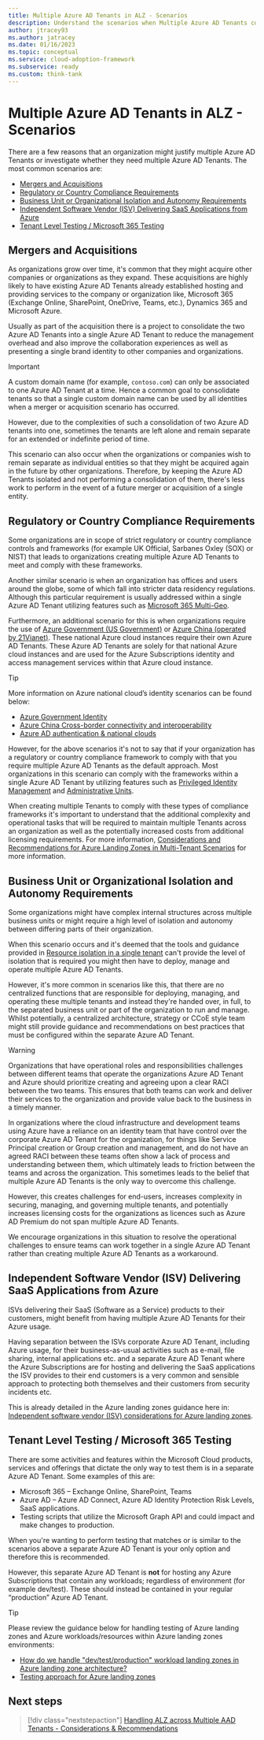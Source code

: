 ```yaml
---
title: Multiple Azure AD Tenants in ALZ - Scenarios
description: Understand the scenarios when Multiple Azure AD Tenants could be required in relation to Azure Landing Zones
author: jtracey93
ms.author: jatracey
ms.date: 01/16/2023
ms.topic: conceptual
ms.service: cloud-adoption-framework
ms.subservice: ready
ms.custom: think-tank
---
```


# Multiple Azure AD Tenants in ALZ - Scenarios

There are a few reasons that an organization might justify multiple Azure AD Tenants or investigate whether they need multiple Azure AD Tenants. The most common scenarios are:

- [Mergers and Acquisitions](#mergers-and-acquisitions)
- [Regulatory or Country Compliance Requirements](#regulatory-or-country-compliance-requirements)
- [Business Unit or Organizational Isolation and Autonomy Requirements](#business-unit-or-organizational-isolation-and-autonomy-requirements)
- [Independent Software Vendor (ISV) Delivering SaaS Applications from Azure](#independent-software-vendor-isv-delivering-saas-applications-from-azure)
- [Tenant Level Testing / Microsoft 365 Testing](#tenant-level-testing--microsoft-365-testing)

## Mergers and Acquisitions

As organizations grow over time, it's common that they might acquire other companies or organizations as they expand. These acquisitions are highly likely to have existing Azure AD Tenants already established hosting and providing services to the company or organization like, Microsoft 365 (Exchange Online, SharePoint, OneDrive, Teams, etc.), Dynamics 365 and Microsoft Azure.

Usually as part of the acquisition there is a project to consolidate the two Azure AD Tenants into a single Azure AD Tenant to reduce the management overhead and also improve the collaboration experiences as well as presenting a single brand identity to other companies and organizations.

>[!IMPORTANT]
> A custom domain name (for example, `contoso.com`) can only be associated to one Azure AD Tenant at a time. Hence a common goal to consolidate tenants so that a single custom domain name can be used by all identities when a merger or acquisition scenario has occurred.

However, due to the complexities of such a consolidation of two Azure AD tenants into one, sometimes the tenants are left alone and remain separate for an extended or indefinite period of time.

This scenario can also occur when the organizations or companies wish to remain separate as individual entities so that they might be acquired again in the future by other organizations. Therefore, by keeping the Azure AD Tenants isolated and not performing a consolidation of them, there's less work to perform in the event of a future merger or acquisition of a single entity.

## Regulatory or Country Compliance Requirements

Some organizations are in scope of strict regulatory or country compliance controls and frameworks (for example UK Official, Sarbanes Oxley (SOX) or NIST) that leads to organizations creating multiple Azure AD Tenants to meet and comply with these frameworks.

Another similar scenario is when an organization has offices and users around the globe, some of which fall into stricter data residency regulations. Although this particular requirement is usually addressed within a single Azure AD Tenant utilizing features such as [Microsoft 365 Multi-Geo](/microsoft-365/enterprise/microsoft-365-multi-geo).

Furthermore, an additional scenario for this is when organizations require the use of [Azure Government (US Government)](/azure/azure-government/documentation-government-welcome) or [Azure China (operated by 21Vianet)](/azure/china/overview-operations). These national Azure cloud instances require their own Azure AD Tenants. These Azure AD Tenants are solely for that national Azure cloud instances and are used for the Azure Subscriptions identity and access management services within that Azure cloud instance.

>[!TIP]
> More information on Azure national cloud’s identity scenarios can be found below:
>
> - [Azure Government Identity](/azure/azure-government/documentation-government-plan-identity#identity-scenarios-for-subscription-administration-in-azure-government)
> - [Azure China Cross-border connectivity and interoperability](/azure/china/overview-connectivity-and-interoperability)
> - [Azure AD authentication & national clouds](/azure/active-directory/develop/authentication-national-cloud)

However, for the above scenarios it's not to say that if your organization has a regulatory or country compliance framework to comply with that you require multiple Azure AD Tenants as the default approach. Most organizations in this scenario can comply with the frameworks within a single Azure AD Tenant by utilizing features such as [Privileged Identity Management](/azure/active-directory/privileged-identity-management/pim-configure) and [Administrative Units](/azure/active-directory/roles/administrative-units).

When creating multiple Tenants to comply with these types of compliance frameworks it's important to understand that the additional complexity and operational tasks that will be required to maintain multiple Tenants across an organization as well as the potentially increased costs from additional licensing requirements. For more information, [Considerations and Recommendations for Azure Landing Zones in Multi-Tenant Scenarios](multiple-aad-tenants-in-alz-handling-c-r.md) for more information.

## Business Unit or Organizational Isolation and Autonomy Requirements

Some organizations might have complex internal structures across multiple business units or might require a high level of isolation and autonomy between differing parts of their organization.

When this scenario occurs and it's deemed that the tools and guidance provided in [Resource isolation in a single tenant](/azure/active-directory/fundamentals/secure-with-azure-ad-single-tenant) can't provide the level of isolation that is required you might then have to deploy, manage and operate multiple Azure AD Tenants.

However, it's more common in scenarios like this, that there are no centralized functions that are responsible for deploying, managing, and operating these multiple tenants and instead they're handed over, in full, to the separated business unit or part of the organization to run and manage. Whilst potentially, a centralized architecture, strategy or CCoE style team might still provide guidance and recommendations on best practices that must be configured within the separate Azure AD Tenant.

>[!WARNING]
> Organizations that have operational roles and responsibilities challenges between different teams that operate the organizations Azure AD Tenant and Azure should prioritize creating and agreeing upon a clear RACI between the two teams. This ensures that both teams can work and deliver their services to the organization and provide value back to the business in a timely manner.
> 
> In organizations where the cloud infrastructure and development teams using Azure have a reliance on an identity team that have control over the corporate Azure AD Tenant for the organization, for things like Service Principal creation or Group creation and management, and do not have an agreed RACI between these teams often show a lack of process and understanding between them, which ultimately leads to friction between the teams and across the organization. This sometimes leads to the belief that multiple Azure AD Tenants is the only way to overcome this challenge.
> 
> However, this creates challenges for end-users, increases complexity in securing, managing, and governing multiple tenants, and potentially increases licensing costs for the organizations as licences such as Azure AD Premium do not span multiple Azure AD Tenants.
> 
> We encourage organizations in this situation to resolve the operational challenges to ensure teams can work together in a single Azure AD Tenant rather than creating multiple Azure AD Tenants as a workaround.

## Independent Software Vendor (ISV) Delivering SaaS Applications from Azure

ISVs delivering their SaaS (Software as a Service) products to their customers, might benefit from having multiple Azure AD Tenants for their Azure usage. 

Having separation between the ISVs corporate Azure AD Tenant, including Azure usage, for their business-as-usual activities such as e-mail, file sharing, internal applications etc. and a separate Azure AD Tenant where the Azure Subscriptions are for hosting and delivering the SaaS applications the ISV provides to their end customers is a very common and sensible approach to protecting both themselves and their customers from security incidents etc.

This is already detailed in the Azure landing zones guidance here in: [Independent software vendor (ISV) considerations for Azure landing zones](/azure/cloud-adoption-framework/ready/landing-zone/isv-landing-zone).

## Tenant Level Testing / Microsoft 365 Testing

There are some activities and features within the Microsoft Cloud products, services and offerings that dictate the only way to test them is in a separate Azure AD Tenant. Some examples of this are:

- Microsoft 365 – Exchange Online, SharePoint, Teams
- Azure AD – Azure AD Connect, Azure AD Identity Protection Risk Levels, SaaS applications.
- Testing scripts that utilize the Microsoft Graph API and could impact and make changes to production.

When you're wanting to perform testing that matches or is similar to the scenarios above a separate Azure AD Tenant is your only option and therefore this is recommended.

However, this separate Azure AD Tenant is **not** for hosting any Azure Subscriptions that contain any workloads; regardless of environment (for example dev/test). These should instead be contained in your regular “production” Azure AD Tenant.

>[!TIP]
> Please review the guidance below for handling testing of Azure landing zones and Azure workloads/resources within Azure landing zones environments:
>
> - [How do we handle "dev/test/production" workload landing zones in Azure landing zone architecture?](/azure/cloud-adoption-framework/ready/enterprise-scale/faq#how-do-we-handle-devtestproduction-workload-landing-zones-in-azure-landing-zone-architecture)
> - [Testing approach for Azure landing zones](/azure/cloud-adoption-framework/ready/enterprise-scale/testing-approach)

## Next steps

> [!div class="nextstepaction"]
> [Handling ALZ across Multiple AAD Tenants - Considerations & Recommendations](multiple-aad-tenants-in-alz-handling-c-r.md)
